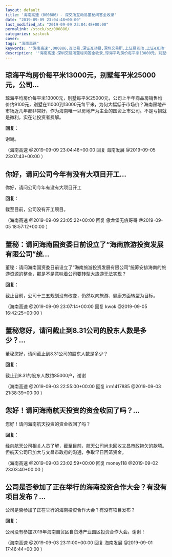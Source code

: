```yaml
---
layout: default
title: '海南高速（000886）- 深交所互动易董秘问答全收录'
date: "2019-09-09 23:04:48+00:00"
last_modified_at: "2019-09-09 23:04:48+00:00"
permalink: /stock/sz/000886/
categories: szstock
cover: 
tags: "海南高速"
keywords: '"海南高速",000886,互动易,深证互动易,深圳交易所,上证易互动,上证e互动'
description: '"海南高速-深圳交易所董秘问答全收录,琼海平均房价每平米13000元，别墅每平米25000元，公司上半年商品房销售均价约9100元，别墅在11000到13000元每平米，为何大幅低于市场价？海南房地产市场近几年都非常好，作为海南唯一以房地产为主业的国资上市公司。不是亏损就是微利，实在让投资者费解。"'
---
```


## 琼海平均房价每平米13000元，别墅每平米25000元，公司...

琼海平均房价每平米13000元，别墅每平米25000元，公司上半年商品房销售均价约9100元，别墅在11000到13000元每平米，为何大幅低于市场价？海南房地产市场近几年都非常好，作为海南唯一以房地产为主业的国资上市公司。不是亏损就是微利，实在让投资者费解。

**回复**：

谢谢。 

（海南高速  @2019-09-09 23:04:48+00:00 回复 海南发展  @2019-09-05 23:07:43+00:00 ）

## 你好，请问公司今年有没有大项目开工...

你好，请问公司今年有没有大项目开工

**回复**：

截至目前，公司没有开工项目。 

（海南高速  @2019-09-09 23:05:22+00:00 回复 傲龙堡无痕哥哥  @2019-09-05 18:57:12+00:00 ）

## 董秘：请问海南国资委日前设立了“海南旅游投资发展有限公司”统...

董秘：请问海南国资委日前设立了“海南旅游投资发展有限公司”统筹安排海南的旅游资源的整合，那是不是意味着公司要转型大旅游无法实现？

**回复**：

截止目前，公司十三五规划没有改变，仍然以向旅游、健康方面转型为目标。 

（海南高速  @2019-09-09 23:07:14+00:00 回复 kwok  @2019-09-05 16:42:25+00:00 ）

## 董秘您好，请问截止到8.31公司的股东人数是多少？...

董秘您好，请问截止到8.31公司的股东人数是多少？

**回复**：

截止到8.31的股东人数约85000户，谢谢 

（海南高速  @2019-09-03 22:55:00+00:00 回复 irm1417885  @2019-09-03 21:38:39+00:00 ）

## 您好！请问海南航天投资的资金收回了吗？...

您好！请问海南航天投资的资金收回了吗？

**回复**：

经向航天公司相关人员了解，截至目前，航天公司尚未回收文昌市政拖欠的款项。但航天公司已加大与文昌市政府的沟通，争取早日回笼资金。 

（海南高速  @2019-09-03 23:02:59+00:00 回复 money118  @2019-09-02 23:03:40+00:00 ）

## 公司是否参加了正在举行的海南投资合作大会？有没有项目发布？...

公司是否参加了正在举行的海南投资合作大会？有没有项目发布？

**回复**：

公司没有参加2019年海南自贸区自贸港产业园区投资合作大会。谢谢！ 

（海南高速  @2019-09-03 23:11:00+00:00 回复 海南发展  @2019-09-01 17:46:44+00:00 ）

